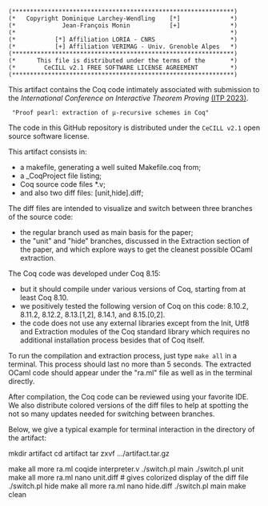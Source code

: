 ```
(**************************************************************)
(*   Copyright Dominique Larchey-Wendling    [*]              *)
(*             Jean-François Monin           [+]              *)
(*                                                            *)
(*           [*] Affiliation LORIA - CNRS                     *)
(*           [+] Affiliation VERIMAG - Univ. Grenoble Alpes   *)
(**************************************************************)
(*      This file is distributed under the terms of the       *)
(*        CeCILL v2.1 FREE SOFTWARE LICENSE AGREEMENT         *)
(**************************************************************)
```

This artifact contains the Coq code intimately associated with submission 
to the _International Conference on Interactive Theorem Proving_ [(ITP 2023)](https://mizar.uwb.edu.pl/ITP2023/).

     "Proof pearl: extraction of µ-recursive schemes in Coq"

The code in this GitHub repository is distributed under the
`CeCILL v2.1` open source software license.

This artifact consists in:
+ a makefile, generating a well suited Makefile.coq from;
+ a _CoqProject file listing;
+ Coq source code files *.v;
+ and also two diff files: [unit,hide].diff;

The diff files are intended to visualize and switch between 
three branches of the source code:
+ the regular branch used as main basis for the paper;
+ the "unit" and "hide" branches, discussed in the
  Extraction section of the paper, and which explore
  ways to get the cleanest possible OCaml extraction.

The Coq code was developed under Coq 8.15: 
- but it should compile under various versions of Coq, 
  starting from at least Coq 8.10. 
- we positively tested the following version of
  Coq on this code: 8.10.2, 8.11.2, 8.12.2, 
     8.13.[1,2], 8.14.1, and 8.15.[0,2].
- the code does not use any external libraries except 
  from the Init, Utf8 and Extraction modules of the 
  Coq standard library which requires no additional
  installation process besides that of Coq itself.

To run the compilation and extraction process,
just type `make all` in a terminal. This process 
should last no more than 5 seconds. The extracted 
OCaml code should appear under the "ra.ml" file as 
well as in the terminal directly.

After compilation, the Coq code can be reviewed using 
your favorite IDE. We also distribute colored versions 
of the diff files to help at spotting the not so many 
updates needed for switching between branches.

Below, we give a typical example for terminal interaction 
in the directory of the artifact:

mkdir artifact
cd artifact
tar zxvf .../artifact.tar.gz

make all
more ra.ml
coqide interpreter.v
./switch.pl main
./switch.pl unit
make all
more ra.ml
nano unit.diff # gives colorized display of the diff file 
./switch.pl hide
make all
more ra.ml
nano hide.diff
./switch.pl main
make clean


